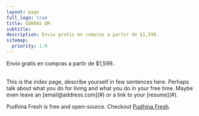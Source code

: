 ```yaml
---
layout: page
full_logo: true
title: GORRAS DM
subtitle: 
description: Envio gratis en compras a partir de $1,599.
sitemap:
  priority: 1.0
---
```

<p class="describe-text">Envio gratis en compras a partir de $1,599..</p>
<br>
This is the index page, describe yourself in few sentences here. Perhaps talk about what you do for living and what you do in your free time. Maybe even leave an [email@address.com](#) or a link to your [resume](#).

Pudhina Fresh is free and open-source. Checkout [Pudhina Fresh](https://github.com/ritijjain/pudhina-fresh).

<br>
<br>
<br>
<br>
<br>
<br>
<br>
